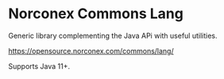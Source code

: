 Norconex Commons Lang
=======

Generic library complementing the Java APi with useful utilities.

https://opensource.norconex.com/commons/lang/

Supports Java 11+.
